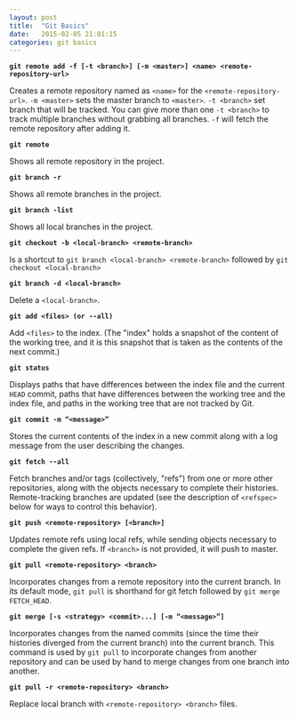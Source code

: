 ```yaml
---
layout: post
title:  "Git Basics"
date:   2015-02-05 21:01:15
categories: git basics
---
```


**`git remote add -f [-t <branch>] [-m <master>] <name> <remote-repository-url>`**

Creates a remote repository named as `<name>` for the `<remote-repository-url>`.
`-m <master>` sets the master branch to `<master>`.
`-t <branch>` set branch that will be tracked. You can give more than one `-t <branch>` to track multiple branches without grabbing all branches.
`-f` will fetch the remote repository after adding it.

**`git remote `**

Shows all remote repository in the project.

**`git branch -r`**

Shows all remote branches in the project.

**`git branch -list`**

Shows all local branches in the project.

**`git checkout -b <local-branch> <remote-branch>`**

Is a shortcut to `git branch <local-branch> <remote-branch>` followed by `git checkout <local-branch>`


**`git branch -d <local-branch>`**

Delete a `<local-branch>`.

**`git add <files> (or --all)`**

Add `<files>` to the index.
(The "index" holds a snapshot of the content of the working tree, and it is this snapshot that is taken as the contents of the next commit.)

**`git status`**

Displays paths that have differences between the index file and the current `HEAD` commit, paths that have differences between the working tree and the index file, and paths in the working tree that are not tracked by Git.

**`git commit -m “<message>”`**

Stores the current contents of the index in a new commit along with a log message from the user describing the changes.

**`git fetch --all`**

Fetch branches and/or tags (collectively, "refs") from one or more other repositories, along with the objects necessary to complete their histories. Remote-tracking branches are updated (see the description of `<refspec>` below for ways to control this behavior).

**`git push <remote-repository> [<branch>]`**

Updates remote refs using local refs, while sending objects necessary to complete the given refs.
If `<branch>` is not provided, it will push to master.

**`git pull <remote-repository> <branch>`**

Incorporates changes from a remote repository into the current branch. In its default mode, `git pull` is shorthand for git fetch followed by `git merge FETCH_HEAD`.

**`git merge [-s <strategy> <commit>...] [-m “<message>”]`**

Incorporates changes from the named commits (since the time their histories diverged from the current branch) into the current branch. This command is used by `git pull` to incorporate changes from another repository and can be used by hand to merge changes from one branch into another.

**`git pull -r <remote-repository> <branch>`**

Replace local branch with `<remote-repository> <branch>` files.
